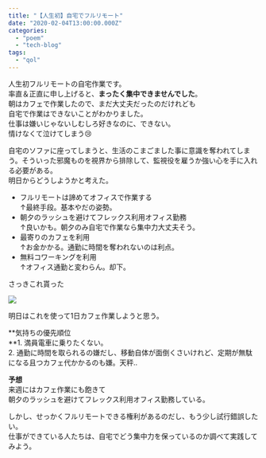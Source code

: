```yaml
---
title: "【人生初】自宅でフルリモート"
date: "2020-02-04T13:00:00.000Z"
categories: 
  - "poem"
  - "tech-blog"
tags: 
  - "qol"
---
```


人生初フルリモートの自宅作業です。  
率直＆正直に申し上げると、**まったく集中できませんでした**。  
朝はカフェで作業したので、まだ大丈夫だったのだけれども  
自宅で作業はできないことがわかりました。  
仕事は嫌いじゃないしむしろ好きなのに、できない。  
情けなくて泣けてしまう😢

自宅のソファに座ってしまうと、生活のこまごました事に意識を奪われてしまう。そういった邪魔ものを視界から排除して、監視役を雇うか強い心を手に入れる必要がある。  
明日からどうしようかと考えた。

- フルリモートは諦めてオフィスで作業する  
    ↑最終手段。基本やだの姿勢。
- 朝夕のラッシュを避けてフレックス利用オフィス勤務  
    ↑良いかも。朝夕のみ自宅で作業なら集中力大丈夫そう。
- 最寄りのカフェを利用  
    ↑お金かかる。通勤に時間を奪われないのは利点。
- 無料コワーキングを利用  
    ↑オフィス通勤と変わらん。却下。

さっきこれ貰った

![](images/img_20200205_2126467436324202029110094.jpg)

明日はこれを使って1日カフェ作業しようと思う。

**気持ちの優先順位  
**1\. 満員電車に乗りたくない。  
2\. 通勤に時間を取られるの嫌だし、移動自体が面倒くさいけれど、定期が無駄になる且つカフェ代かかるのも嫌。天秤..

**予想**  
来週にはカフェ作業にも飽きて  
朝夕のラッシュを避けてフレックス利用オフィス勤務している。

しかし、せっかくフルリモートできる権利があるのだし、もう少し試行錯誤したい。  
仕事ができている人たちは、自宅でどう集中力を保っているのか調べて実践してみよう。
